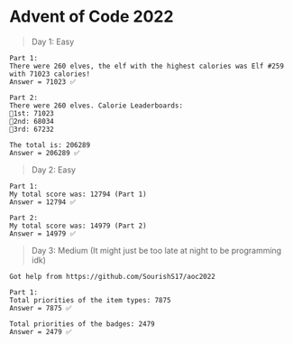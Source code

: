 # **Advent of Code 2022**

> Day 1: Easy

    Part 1:
    There were 260 elves, the elf with the highest calories was Elf #259 with 71023 calories!
    Answer = 71023 ✅
    
    Part 2:
    There were 260 elves. Calorie Leaderboards:
    🥇1st: 71023
    🥈2nd: 68034
    🥉3rd: 67232

    The total is: 206289
    Answer = 206289 ✅

> Day 2: Easy

    Part 1:
    My total score was: 12794 (Part 1)
    Answer = 12794 ✅
    
    Part 2:
    My total score was: 14979 (Part 2)
    Answer = 14979 ✅

> Day 3: Medium (It might just be too late at night to be programming idk)

    Got help from https://github.com/SourishS17/aoc2022
    
    Part 1:
    Total priorities of the item types: 7875
    Answer = 7875 ✅
    
    Total priorities of the badges: 2479
    Answer = 2479 ✅
    

